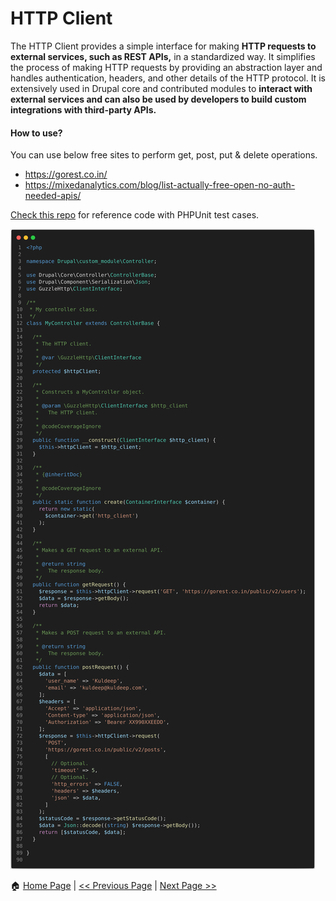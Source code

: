 # HTTP Client #

The HTTP Client provides a simple interface for making **HTTP requests to external services, such as REST APIs,** in a standardized way. It simplifies the process of making HTTP requests by providing an abstraction layer and handles authentication, headers, and other details of the HTTP protocol. It is extensively used in Drupal core and contributed modules to **interact with external services and can also be used by developers to build custom integrations with third-party APIs.**

#### How to use? ####

You can use below free sites to perform get, post, put & delete operations.
- https://gorest.co.in/
- https://mixedanalytics.com/blog/list-actually-free-open-no-auth-needed-apis/

[Check this repo](https://github.com/kuldeepmehra27/custom_module) for reference code with PHPUnit test cases.

   ![Http client](/images/http-client.png)


:house: [Home Page](README.md) | [<< Previous Page](batch-queue-cron.md) | [Next Page >>](#)
